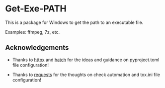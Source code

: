 # Get-Exe-PATH

This is a package for Windows to get the path to an executable file.

Examples: ffmpeg, 7z, etc.

## Acknowledgements

- Thanks to [httpx](https://github.com/encode/httpx/) and [hatch](https://hatch.pypa.io/latest/) for the ideas and guidance on pyproject.toml file configuration!

- Thanks to [requests](https://github.com/psf/requests) for the thoughts on check automation and tox.ini file configuration!